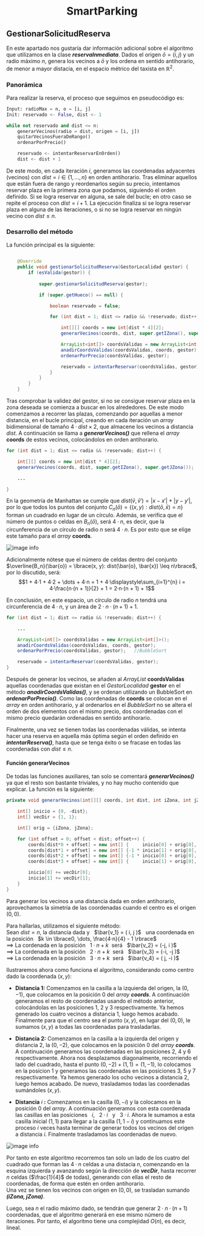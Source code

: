 
<h1 align="center"> SmartParking </h1>

## GestionarSolicitudReserva

En este apartado nos gustaría dar información adicional sobre el algoritmo que utilizamos en la clase ***reservaInmediata***. Dados el origen $\bar{o} = ( i, j )$ 
y un radio máximo $n$, genera los vecinos a $\bar{o}$ y los ordena en sentido antihorario, de menor a mayor distacia, en el espacio métrico del taxista en $\mathbb{R}^2$.

### Panorámica

Para realizar la reserva, el proceso que seguimos en pseudocódigo es:

``` python
Input: radioMax = n, o = [i, j]  
Init: reservado <- False, dist <- 1

while not reservado and dist <= n:
    generarVecinos(radio = dist, origen = [i, j])
    quitarVecinosFueraDeRango()
    ordenarPorPrecio()

    reservado <- intentarReservarEnOrden()
    dist <- dist + 1
```

De este modo, en cada iteración $i$, generamos las coordenadas adyacentes (vecinos) con $dist = i \in \lbrace 1, \dots, n \rbrace$ en orden antihorario.
Tras eliminar aquellos que están fuera de rango y reordenarlos según su precio, intentamos reservar plaza en la primera zona que podamos, siguiendo el orden definido.
Si se logra reservar en alguna, se sale del bucle; en otro caso se repite el proceso con $dist = i + 1$.
La ejecución finaliza si se logra reservar plaza en alguna de las iteraciones, o si no se logra reservar en ningún vecino con $dist \leq n$.

### Desarrollo del método

La función principal es la siguiente:
```java

    @Override
    public void gestionarSolicitudReserva(GestorLocalidad gestor) {
        if (esValida(gestor)) {
    
            super.gestionarSolicitudReserva(gestor);

            if (super.getHueco() == null) {

                boolean reservado = false;

                for (int dist = 1; dist <= radio && !reservado; dist++) {

                    int[][] coords = new int[dist * 4][2];
                    generarVecinos(coords, dist, super.getIZona(), super.getJZona());

                    ArrayList<int[]> coordsValidas = new ArrayList<int[]>();
                    anadirCoordsValidas(coordsValidas, coords, gestor);
                    ordenarPorPrecio(coordsValidas, gestor);

                    reservado = intentarReservar(coordsValidas, gestor);
                }
            }
        }
    }

```

Tras comprobar la validez del gestor, si no se consigue reservar plaza en la zona deseada se comienza a buscar en los alrededores. De este modo comenzamos a recorrer las plazas, comenzando por aquellas a menor distancia, en el bucle principal, creando en cada iteración un *array* bidimensional de tamaño $4·dist \times 2$, que almacene los vecinos a distancia $dist$. A continuación se llama a ***generarVecinos()*** que rellena el *array* **coords** de estos vecinos, colocándolos en orden antihorario.

```java
for (int dist = 1; dist <= radio && !reservado; dist++) {

    int[][] coords = new int[dist * 4][2];
    generarVecinos(coords, dist, super.getIZona(), super.getJZona());

    ...

}

```

En la geometría de Manhattan se cumple que $dist(\bar{v},\bar{v}') = |x - x'| + |y - y'|$, por lo que todos los puntos del conjunto $C_n(\bar{o}) = \lbrace (x, y): dist(\bar{o}, \bar{x}) = n\rbrace$ forman un cuadrado en lugar de un círculo. Además, se verifica que el número de puntos o celdas en $B_n(\bar{o})$, será $4·n$, es decir, que la circunferencia de un círculo de radio $n$ será $4·n$. Es por esto que se elige este tamaño para el *array* **coords**.

![image info](./assets/taxicab-ball.png)

Adicionalmente nótese que el número de celdas dentro del conjunto $\overline{B_n}(\bar{o}) = \lbrace(x, y): dist(\bar{o}, \bar{x}) \leq n\rbrace$, por lo discutido, será: $$1 + 4·1 + 4·2 + \dots + 4·n = 1 + 4·\displaystyle\sum_{i=1}^{n} i = 4·\frac{n·(n + 1)}{2} + 1 = 2·n·(n + 1) + 1$$

En conclusión, en este espacio, un círculo de radio $n$ tendrá una circunferencia de $4·n$, y un área de $2·n·(n + 1) + 1$.

```java
for (int dist = 1; dist <= radio && !reservado; dist++) {

    ...

    ArrayList<int[]> coordsValidas = new ArrayList<int[]>();
    anadirCoordsValidas(coordsValidas, coords, gestor);
    ordenarPorPrecio(coordsValidas, gestor);   //BubbleSort

    reservado = intentarReservar(coordsValidas, gestor);
}

```

Después de generar los vecinos, se añaden al *ArrayList* **coordsValidas** aquellas coordenadas que existan en el *GestorLocalidad* **gestor** en el método ***anadirCoordsValidas()***, y se ordenan utilizando un BubbleSort en ***ordenarPorPrecio()***.
Como las coordenadas de **coords** se colocan en el *array* en orden antihorario, y al ordenarlos en el *BubbleSort* no se altera el orden de dos elementos con el mismo precio, dos coordenadas con el mismo precio quedarán ordenadas en sentido antihorario.

Finalmente, una vez se tienen todas las coordenadas válidas, se intenta hacer una reserva en aquella más óptima según el orden definido en ***intentarReserva()***, hasta que se tenga éxito o se fracase en todas las coordenadas con $dist \leq n$.

#### Función generarVecinos

De todas las funciones auxiliares, tan solo se comentará ***generarVecinos()*** ya que el resto son bastante triviales, y no hay mucho contenido que explicar. La función es la siguiente:

```java
private void generarVecinos(int[][] coords, int dist, int iZona, int jZona) {

    int[] inicio = {0, -dist};
    int[] vecDir = {1, 1};

    int[] orig = {iZona, jZona};

    for (int offset = 0; offset < dist; offset++) {
        coords[dist*0 + offset] = new int[] {     inicio[0] + orig[0],      inicio[1] + orig[1]};
        coords[dist*1 + offset] = new int[] {-1 * inicio[1] + orig[0],      inicio[0] + orig[1]};
        coords[dist*2 + offset] = new int[] {-1 * inicio[0] + orig[0], -1 * inicio[1] + orig[1]};
        coords[dist*3 + offset] = new int[] {     inicio[1] + orig[0], -1 * inicio[0] + orig[1]};

        inicio[0] += vecDir[0];
        inicio[1] += vecDir[1];
    }
}
```
Para generar los vecinos a una distancia dada en orden antihorario, aprovechamos la simetría de las coordenadas cuando el centro es el origen $( 0, 0 )$. 

Para hallarlas, utilizamos el siguiente método:  
Sean $dist = n$, la distancia dada y &nbsp; $\bar{v_1} = ( i, j )$ &nbsp; una coordenada en la posición &nbsp; $k \in \lbrace0, \dots, \frac{4·n}{4} - 1 \rbrace$  
$\implies$ La cordenada en la posición &nbsp; $1·n + k$ &nbsp;será &nbsp; $\bar{v_2} = (-j,  i )$  
$\implies$ La cordenada en la posición &nbsp; $2·n + k$ &nbsp;será &nbsp; $\bar{v_3} = (-i, -j )$  
$\implies$ La cordenada en la posición &nbsp; $3·n + k$ &nbsp;será &nbsp; $\bar{v_4} = ( j, -i )$  

Ilustraremos ahora como funciona el algoritmo, considerando como centro dado la coordenada $(x, y)$:
- **Distancia 1:** Comenzamos en la casilla a la izquierda del origen, la $(0, -1)$, que colocamos en la posición 0 del *array* ***coords***. A continuación generamos el resto de coordenadas usando el método anterior, colocándolas en las posiciones 1, 2 y 3 respectivamente. Ya hemos generado los cuatro vecinos a distancia 1, luego hemos acabado. Finalmente para que el centro sea el punto $(x, y)$, en lugar del $(0, 0)$, le sumamos $(x, y)$ a todas las coordenadas para trasladarlas.

- **Distancia 2:** Comenzamos en la casilla a la izquierda del origen y distancia 2, la $(0, -2)$, que colocamos en la posición 0 del *array* ***coords***. A continuación generamos las coordenadas en las posiciones 2, 4 y 6 respectivamente. Ahora nos desplazamos diagonalmente, recorriendo el lado del cuadrado, hasta el punto $(0, -2) + (1, 1) = (1, -1)$, lo colocamos en la posicion 1 y generamos las coordenadas en las posiciones 3, 5 y 7 respectivamente. Ya hemos generado los ocho vecinos a distancia 2, luego hemos acabado. De nuevo, trasladamos todas las coordenadas sumándoles $(x, y)$.

- **Distancia** $i$ **:** Comenzamos en la casilla $(0, -i)$ y la colocamos en la posición 0 del *array*. A continuación generamos con esta coordenada las casillas en las posiciones &nbsp; $i$, &nbsp; $2·i$ &nbsp; y &nbsp; $3·i$. Ahora le sumamos a esta casilla inicial $(1, 1)$ para llegar a la casilla $(1, 1 - i)$ y continuamos este proceso $i$ veces hasta terminar de generar todos los vecinos del origen a distancia $i$. Finalmente trasladamos las coordenadas de nuevo.

![image info](./assets/table-vec.png)

Por tanto en este algoritmo recorremos tan solo un lado de los cuatro del cuadrado que forman las $4·n$ celdas a una distacia $n$, comenzando en la esquina izquierda y avanzando según la dirección de ***vecDir***, hasta recorrer $n$ celdas ($\frac{1}{4}$ de todas), generando con ellas el resto de coordenadas, de forma que estén en orden antihorario.  
Una vez se tienen los vecinos con origen en $( 0, 0 )$, se trasladan sumando ***(iZona, jZona)***.

Luego, sea $n$ el radio máximo dado, se tendrán que generar $2·n·(n + 1)$ coordenadas, que el algoritmo generará en ese mismo número de iteraciones. Por tanto, el algoritmo tiene una complejidad $O(n)$, es decir, lineal.
